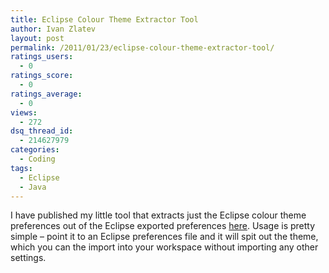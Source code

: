 ```yaml
---
title: Eclipse Colour Theme Extractor Tool
author: Ivan Zlatev
layout: post
permalink: /2011/01/23/eclipse-colour-theme-extractor-tool/
ratings_users:
  - 0
ratings_score:
  - 0
ratings_average:
  - 0
views:
  - 272
dsq_thread_id:
  - 214627979
categories:
  - Coding
tags:
  - Eclipse
  - Java
---
```

I have published my little tool that extracts just the Eclipse colour theme preferences out of the Eclipse exported preferences [here][1]. Usage is pretty simple &#8211; point it to an Eclipse preferences file and it will spit out the theme, which you can the import into your workspace without importing any other settings.

 [1]: http://ivanz.com/projects/useful-scripts/